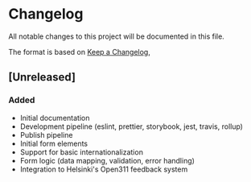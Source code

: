 # Changelog

All notable changes to this project will be documented in this file.

The format is based on [Keep a Changelog](https://keepachangelog.com/en/1.0.0/),

## [Unreleased]

### Added

- Initial documentation
- Development pipeline (eslint, prettier, storybook, jest, travis, rollup)
- Publish pipeline
- Initial form elements
- Support for basic internationalization
- Form logic (data mapping, validation, error handling)
- Integration to Helsinki's Open311 feedback system
